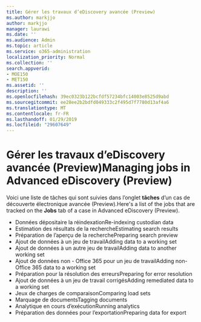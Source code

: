```yaml
---
title: Gérer les travaux d’eDiscovery avancée (Preview)
ms.author: markjjo
author: markjjo
manager: laurawi
ms.date: ''
ms.audience: Admin
ms.topic: article
ms.service: o365-administration
localization_priority: Normal
ms.collection: ''
search.appverid:
- MOE150
- MET150
ms.assetid: ''
description: ''
ms.openlocfilehash: 39ec0323b122bcfdf57234bfc14003e8525d9abd
ms.sourcegitcommit: ee28ee2b2bdfd049333c2f495d7f7780d13af4a6
ms.translationtype: MT
ms.contentlocale: fr-FR
ms.lasthandoff: 01/29/2019
ms.locfileid: "29607649"
---
```

# <a name="managing-jobs-in-advanced-ediscovery-preview"></a><span data-ttu-id="21647-102">Gérer les travaux d’eDiscovery avancée (Preview)</span><span class="sxs-lookup"><span data-stu-id="21647-102">Managing jobs in Advanced eDiscovery (Preview)</span></span>

<span data-ttu-id="21647-103">Voici une liste de tâches qui sont suivies dans l’onglet **tâches** d’un cas de découverte électronique avancée (Preview).</span><span class="sxs-lookup"><span data-stu-id="21647-103">Here's a list of the jobs that are tracked on the **Jobs** tab of a case in Advanced eDiscovery (Preview).</span></span>

- <span data-ttu-id="21647-104">Données dépositaire la réindexation</span><span class="sxs-lookup"><span data-stu-id="21647-104">Re-indexing custodian data</span></span>
- <span data-ttu-id="21647-105">Estimation des résultats de la recherche</span><span class="sxs-lookup"><span data-stu-id="21647-105">Estimating search results</span></span>
- <span data-ttu-id="21647-106">Préparation de l’aperçu de la recherche</span><span class="sxs-lookup"><span data-stu-id="21647-106">Preparing search preview</span></span>
- <span data-ttu-id="21647-107">Ajout de données à un jeu de travail</span><span class="sxs-lookup"><span data-stu-id="21647-107">Adding data to a working set</span></span>
- <span data-ttu-id="21647-108">Ajout de données à un autre jeu de travail</span><span class="sxs-lookup"><span data-stu-id="21647-108">Adding data to another working set</span></span>
- <span data-ttu-id="21647-109">Ajout de données non - Office 365 pour un jeu de travail</span><span class="sxs-lookup"><span data-stu-id="21647-109">Adding non-Office 365 data to a working set</span></span>
- <span data-ttu-id="21647-110">Préparation pour la résolution des erreurs</span><span class="sxs-lookup"><span data-stu-id="21647-110">Preparing for error resolution</span></span>
- <span data-ttu-id="21647-111">Ajout de données à un jeu de travail corrigés</span><span class="sxs-lookup"><span data-stu-id="21647-111">Adding remediated data to a working set</span></span>
- <span data-ttu-id="21647-112">Jeux de charges de comparaison</span><span class="sxs-lookup"><span data-stu-id="21647-112">Comparing load sets</span></span>
- <span data-ttu-id="21647-113">Marquage de documents</span><span class="sxs-lookup"><span data-stu-id="21647-113">Tagging documents</span></span>
- <span data-ttu-id="21647-114">Analytique en cours d’exécution</span><span class="sxs-lookup"><span data-stu-id="21647-114">Running analytics</span></span>
- <span data-ttu-id="21647-115">Préparation des données pour l’exportation</span><span class="sxs-lookup"><span data-stu-id="21647-115">Preparing data for export</span></span>
